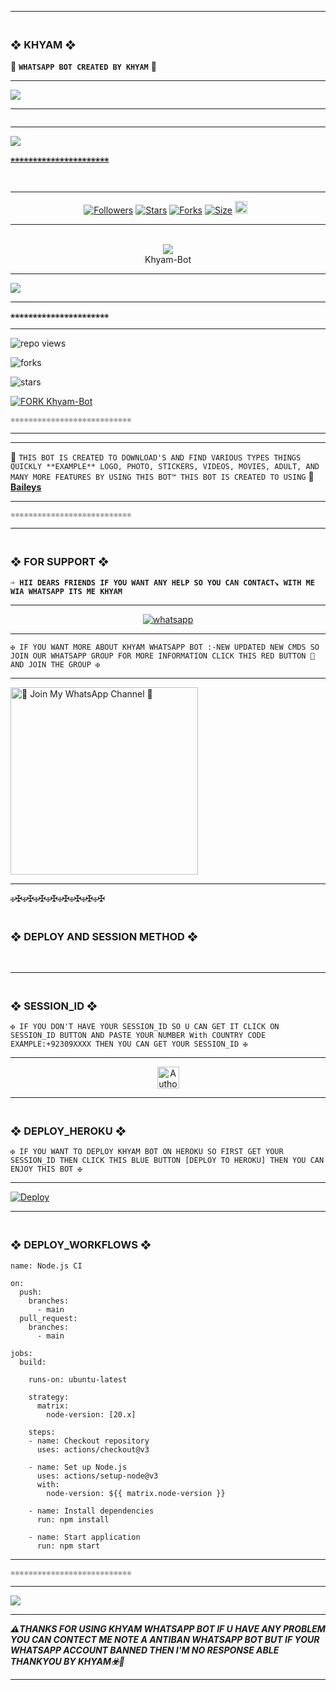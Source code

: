 ---------

### <br>  ❖ KHYAM ❖
🔰 **`WHATSAPP BOT CREATED BY KHYAM`** 🔰

----------

<a><img src='https://i.imghippo.com/files/SY9872yWM.png'/></a>

-------

<p align="center">
  <a href="#"><img src="http://readme-typing-svg.herokuapp.com?color=00008B&center=true&vCenter=true&multiline=false&lines=Khyam+-+Bot+-+WhatsApp+Bot" alt="">


------------

<img align="center" height="auto"
src="https://cardivo.vercel.app/api?name=Khyam%20Bot&description=🥂THE%20WORLD%20BEST%20WHATSAPP%20BOT%20★%20CREATED%20BY%20KHYAM%20AKBAR%20OWNER%20KHYAM%20AND%20TEAM♥️&image=https://i.imghippo.com/files/SY9872yWM.png&backgroundColor=%23ecf0f1&github=khyamakbar1&pattern=leaf&colorPattern=%23eaeaea"/>


`❀❀❀❀❀❀❀❀❀❀❀❀❀❀❀❀❀❀❀❀❀❀`

<br>

--------

<p align="center">
<a href="https://github.com/khyamakbar1/"><img title="Followers" src="https://img.shields.io/github/followers/khyamakbar1?color=blue&style=flat-square"></a>
<a href="https://github.com/khyamakbar1/Khyam-Bot/stargazers/"><img title="Stars" src="https://img.shields.io/github/stars/khyamakbar1/Khyam-Bot?color=blue&style=flat-square"></a>
<a href="https://github.com/khyamakbar1/Khyam-Bot/network/members"><img title="Forks" src="https://img.shields.io/github/forks/khyamakbar1/Khyam-Bot?color=blue&style=flat-square"></a>
<a href="https://github.com/khyamakbar1/Khyam-Bot/"><img title="Size" src="https://img.shields.io/github/repo-size/khyamakbar1/Khyam-Bot?style=flat-square&color=blue"></a>
<a href="https://github.com/khyamakbar1/Khyam-Bot/graphs/commit-activity"><img height="20" src="https://img.shields.io/badge/Maintained%3F-yes-green.svg"></a>&nbsp;&nbsp;
</p>
<p align='center'>
</p>

----------

<div align="center"><br> 
  <img src="https://profile-counter.glitch.me/khyamakbar1-Khyam-Bot/count.svg" /><br>
  Khyam-Bot
</div>


------------

<a><img src='https://i.imghippo.com/files/SY9872yWM.png'/></a>

--------------

`❀❀❀❀❀❀❀❀❀❀❀❀❀❀❀❀❀❀❀❀❀❀`

----------------

![repo views](https://hits.seeyoufarm.com/api/count/incr/badge.svg?url=https%3A%2F%2Fgithub.com%2Fkhyamakbar1%2FKhyam-Bot&count_bg=%2379C83D&title_bg=%23555555&icon=gitpod.svg&icon_color=%23E7E7E7&title=Views&edge_flat=false)

![forks](https://img.shields.io/github/forks/khyamakbar1/Khyam-Bot?label=Forks&style=social)

![stars](https://img.shields.io/github/stars/khyamakbar1/Khyam-Bot?style=social)

[![FORK Khyam-Bot](https://img.shields.io/badge/FORK%20-Khyam%20Bot-white)](https://github.com/khyamakbar1/Khyam-Bot/fork)

`⚛⚛⚛⚛⚛⚛⚛⚛⚛⚛⚛⚛⚛⚛⚛⚛⚛⚛⚛⚛⚛⚛⚛⚛⚛⚛⚛`

---------------

</a>
</p>

-----------------

🥂 `THIS BOT IS CREATED TO DOWNLOAD'S AND FIND VARIOUS TYPES THINGS QUICKLY **EXAMPLE** LOGO, PHOTO, STICKERS, VIDEOS, MOVIES, ADULT, AND MANY MORE FEATURES BY USING THIS BOT™ THIS BOT IS CREATED TO USING` 🥂 **[Baileys](https://github.com/WhiskeySockets/Baileys)**

------------------

`⚛⚛⚛⚛⚛⚛⚛⚛⚛⚛⚛⚛⚛⚛⚛⚛⚛⚛⚛⚛⚛⚛⚛⚛⚛⚛⚛`

-----------------

### <br> ❖ FOR SUPPORT ❖

**`➩ HII DEARS FRIENDS IF YOU WANT ANY HELP SO YOU CAN CONTACT↘︎ WITH ME WIA WHATSAPP ITS ME KHYAM`**

-------

<p align="center">
  <a href="https://wa.me/+923127178528?text=*ʜɪɪ+KHYAM--+ɪ+ɴᴇᴇᴅ+ʜᴇʟᴘ!.+ɪ+ᴍᴇssᴀɢᴇᴅ+ʏᴏᴜ+ғʀᴏᴍ+sɪʟᴇɴᴛ-sᴏʙx-ᴍᴅ+ʀᴇᴘᴏ!!*" target="_blank">
    <img alt="whatsapp" src="https://img.shields.io/badge/ Whatsapp -25D366?style=for-the-badge&logo=whatsapp&logoColor=white" />
  </a>
</p>

-----------    

`✠ IF YOU WANT MORE ABOUT KHYAM WHATSAPP BOT :-NEW UPDATED NEW CMDS SO JOIN OUR WHATSAPP GROUP FOR MORE INFORMATION CLICK THIS RED BUTTON 🔳 AND JOIN THE GROUP ✠`

---------

<a href="https://whatsapp.com/channel/0029Vaw1As83mFY74I8TH51w">
  <img src="https://img.shields.io/badge/%F0%9F%8E%89%20ᴊᴏɪɴ%20ᴏᴜʀ%20ᴡʜᴀᴛsᴀᴘᴘ%20ᴄʜᴀɴɴᴇʟ-red" 
       alt="🔰 Join My WhatsApp Channel 🔰" 
       width="300">
</a>


-----------

`✠`✠`✠`✠`✠`✠`✠`✠`✠`✠`✠`✠`✠`✠`✠`✠

### <br> ❖ DEPLOY AND SESSION METHOD ❖

<br>


---------------


### <br>    ❖ SESSION_ID ❖


`✠ IF YOU DON'T HAVE YOUR SESSION_ID SO U CAN GET IT CLICK ON SESSION_ID BUTTON AND PASTE YOUR NUMBER With COUNTRY CODE EXAMPLE:+92309XXXX THEN YOU CAN GET YOUR SESSION_ID ✠`

----------

<p align="center">
<a href="https://express-pairing-code2-1-hgi2.onrender.com"><img height= "35" title="Author" src="https://img.shields.io/badge/GET SESSION ID:-black?style=for-the-badge&logo=render"></a>
<p/>



----------
 
### <br>   ❖ DEPLOY_HEROKU ❖

`✠ IF YOU WANT TO DEPLOY KHYAM BOT ON HEROKU SO FIRST GET YOUR SESSION_ID THEN CLICK THIS BLUE BUTTON [DEPLOY TO HEROKU] THEN YOU CAN ENJOY THIS BOT ✠`

------------
 
[![Deploy](https://www.herokucdn.com/deploy/button.svg)](https://dashboard.heroku.com/new-app?template=https://github.com/khyamakbar1/Khyam-Bot)

-----------

### <br>   ❖ DEPLOY_WORKFLOWS ❖
```
name: Node.js CI

on:
  push:
    branches:
      - main
  pull_request:
    branches:
      - main

jobs:
  build:

    runs-on: ubuntu-latest

    strategy:
      matrix:
        node-version: [20.x]

    steps:
    - name: Checkout repository
      uses: actions/checkout@v3

    - name: Set up Node.js
      uses: actions/setup-node@v3
      with:
        node-version: ${{ matrix.node-version }}

    - name: Install dependencies
      run: npm install

    - name: Start application
      run: npm start
```

------------

`⚛⚛⚛⚛⚛⚛⚛⚛⚛⚛⚛⚛⚛⚛⚛⚛⚛⚛⚛⚛⚛⚛⚛⚛⚛⚛⚛`


-------------------

<a><img src='https://i.imghippo.com/files/SY9872yWM.png'/></a>

-----------

***⚠️THANKS FOR USING KHYAM WHATSAPP BOT IF U HAVE ANY PROBLEM YOU CAN CONTECT ME NOTE A ANTIBAN WHATSAPP BOT BUT IF YOUR WHATSAPP ACCOUNT BANNED THEN I'M NO RESPONSE ABLE THANKYOU BY KHYAM☣️🥂***

----------

